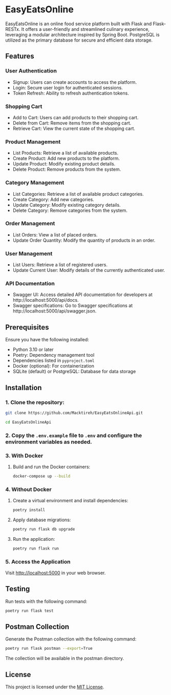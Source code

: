 # EasyEatsOnline

EasyEatsOnline is an online food service platform built with Flask and Flask-RESTx. It offers a user-friendly and streamlined culinary experience, leveraging a modular architecture inspired by Spring Boot. PostgreSQL is utilized as the primary database for secure and efficient data storage.


## Features

### User Authentication

- Signup: Users can create accounts to access the platform.
- Login: Secure user login for authenticated sessions.
- Token Refresh: Ability to refresh authentication tokens.

### Shopping Cart

- Add to Cart: Users can add products to their shopping cart.
- Delete from Cart: Remove items from the shopping cart.
- Retrieve Cart: View the current state of the shopping cart.

### Product Management

- List Products: Retrieve a list of available products.
- Create Product: Add new products to the platform.
- Update Product: Modify existing product details.
- Delete Product: Remove products from the system.

### Category Management

- List Categories: Retrieve a list of available product categories.
- Create Category: Add new categories.
- Update Category: Modify existing category details.
- Delete Category: Remove categories from the system.

### Order Management

- List Orders: View a list of placed orders.
- Update Order Quantity: Modify the quantity of products in an order.

### User Management
- List Users: Retrieve a list of registered users.
- Update Current User: Modify details of the currently authenticated user.

### API Documentation

- Swagger UI: Access detailed API documentation for developers at http://localhost:5000/api/docs.
- Swagger specifications: Go to Swagger specifications at http://localhost:5000/api/swagger.json.


## Prerequisites

Ensure you have the following installed:

- Python 3.10 or later
- Poetry: Dependency management tool
- Dependencies listed in `pyproject.toml`
- Docker (optional): For containerization
- SQLite (default) or PostgreSQL: Database for data storage


## Installation

### 1. Clone the repository:
```bash
git clone https://github.com/Macktireh/EasyEatsOnlineApi.git
```
```bash
cd EasyEatsOnlineApi
```

### 2. Copy the `.env.example` file to `.env` and configure the environment variables as needed.

### 3. With Docker

1. Build and run the Docker containers:
    ```bash
    docker-compose up --build
    ```

### 4. Without Docker

1. Create a virtual environment and install dependencies:
    ```bash
    poetry install
    ```

2. Apply database migrations:

    ```bash
    poetry run flask db upgrade
    ```

3. Run the application:

    ```bash
    poetry run flask run
    ```

### 5. Access the Application
Visit [http://localhost:5000](http://localhost:5000) in your web browser.



## Testing

Run tests with the following command:

```bash
poetry run flask test
```


## Postman Collection

Generate the Postman collection with the following command:

```bash
poetry run flask postman --export=True
```

The collection will be available in the postman directory.


## License

This project is licensed under the [MIT License](LICENSE).
